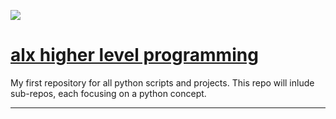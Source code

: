 ![](https://www.python.org/static/img/python-logo@2x.png)

[alx higher level programming](https://github.com/koophilipo/alx-higher_level_programming)
=============================

My first repository for all python scripts and projects.
This repo will inlude sub-repos, each focusing on a
python concept.

----------------
